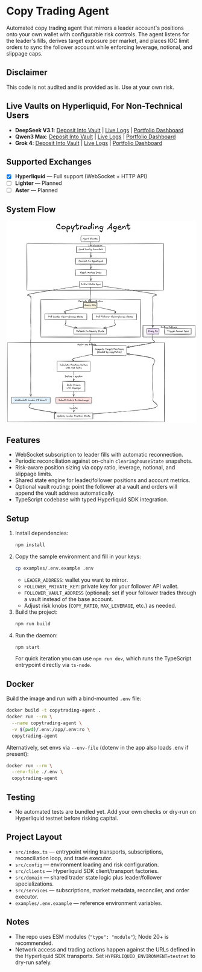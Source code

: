 # Copy Trading Agent

Automated copy trading agent that mirrors a leader account's positions onto your own wallet with configurable risk controls. The agent listens for the leader's fills, derives target exposure per market, and places IOC limit orders to sync the follower account while enforcing leverage, notional, and slippage caps.

## Disclaimer

This code is not audited and is provided as is. Use at your own risk.

## Live Vaults on Hyperliquid, For Non-Technical Users

- **DeepSeek V3.1**: [Deposit Into Vault](https://app.hyperliquid.xyz/vaults/0x250ca707028959f86c92e410235856622d27306f) | [Live Logs](https://userapi-compute.eigencloud.xyz/logs/0x4418BA3C4a1E52BBd8f1133fA136CCED3807c6f9) | [Portfolio Dashboard](https://www.coinglass.com/hyperliquid/0x250ca707028959f86c92e410235856622d27306f)
- **Qwen3 Max**: [Deposit Into Vault](https://app.hyperliquid.xyz/vaults/0x391d287ddf3ec911de7e211b4b33364361e194b9) | [Live Logs](https://userapi-compute.eigencloud.xyz/logs/0xfFE88cADD07B343C79d8e617853A1e140c695860) | [Portfolio Dashboard](https://www.coinglass.com/hyperliquid/0x391d287ddf3ec911de7e211b4b33364361e194b9)
- **Grok 4**: [Deposit Into Vault](https://app.hyperliquid.xyz/vaults/0xd3e4cd447dc6657716b56ac11f38825fa8cd60ac) | [Live Logs](https://userapi-compute.eigencloud.xyz/logs/0x9abb8630488a02Ec3410C26785f661fa49218140) | [Portfolio Dashboard](https://www.coinglass.com/hyperliquid/0xd3e4cd447dc6657716b56ac11f38825fa8cd60ac)

## Supported Exchanges

- [x] **Hyperliquid** — Full support (WebSocket + HTTP API)
- [ ] **Lighter** — Planned
- [ ] **Aster** — Planned

## System Flow

![Copytrading Agent Flow](./docs/Flowchart.png)

## Features
- WebSocket subscription to leader fills with automatic reconnection.
- Periodic reconciliation against on-chain `clearinghouseState` snapshots.
- Risk-aware position sizing via copy ratio, leverage, notional, and slippage limits.
- Shared state engine for leader/follower positions and account metrics.
- Optional vault routing: point the follower at a vault and orders will append the vault address automatically.
- TypeScript codebase with typed Hyperliquid SDK integration.

## Setup
1. Install dependencies:
   ```bash
   npm install
   ```
2. Copy the sample environment and fill in your keys:
   ```bash
   cp examples/.env.example .env
   ```
   - `LEADER_ADDRESS`: wallet you want to mirror.
   - `FOLLOWER_PRIVATE_KEY`: private key for your follower API wallet.
   - `FOLLOWER_VAULT_ADDRESS` (optional): set if your follower trades through a vault instead of the base account.
   - Adjust risk knobs (`COPY_RATIO`, `MAX_LEVERAGE`, etc.) as needed.
3. Build the project:
   ```bash
   npm run build
   ```
4. Run the daemon:
   ```bash
   npm start
   ```
   For quick iteration you can use `npm run dev`, which runs the TypeScript entrypoint directly via `ts-node`.

## Docker

Build the image and run with a bind-mounted `.env` file:

```bash
docker build -t copytrading-agent .
docker run --rm \
  --name copytrading-agent \
  -v $(pwd)/.env:/app/.env:ro \
  copytrading-agent
```

Alternatively, set envs via `--env-file` (dotenv in the app also loads .env if present):

```bash
docker run --rm \
  --env-file ./.env \
  copytrading-agent
```

## Testing
- No automated tests are bundled yet. Add your own checks or dry-run on Hyperliquid testnet before risking capital.

## Project Layout
- `src/index.ts` — entrypoint wiring transports, subscriptions, reconciliation loop, and trade executor.
- `src/config` — environment loading and risk configuration.
- `src/clients` — Hyperliquid SDK client/transport factories.
- `src/domain` — shared trader state logic plus leader/follower specializations.
- `src/services` — subscriptions, market metadata, reconciler, and order executor.
- `examples/.env.example` — reference environment variables.

## Notes
- The repo uses ESM modules (`"type": "module"`); Node 20+ is recommended.
- Network access and trading actions happen against the URLs defined in the Hyperliquid SDK transports. Set `HYPERLIQUID_ENVIRONMENT=testnet` to dry-run safely.
